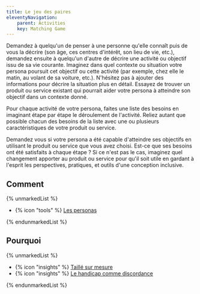 ```yaml
---
title: Le jeu des paires
eleventyNavigation:
    parent: Activities
    key: Matching Game
---
```


Demandez à quelqu'un de penser à une personne qu'elle connaît puis de vous la décrire (son âge, ces centres d'intérêt,
son lieu de vie, etc.), demandez ensuite à quelqu'un d'autre de décrire une activité ou objectif issu de sa vie
courante. Imaginez dans quel contexte ou situation votre persona poursuit cet objectif ou cette activité (par exemple,
chez elle le matin, au volant de sa voiture, etc.).  N'hésitez pas à ajouter des informations pour décrire la situation
plus en détail. Essayez de trouver un produit ou service existant qui pourrait aider votre persona à atteindre son
objectif dans un contexte donné.

Pour chaque activité de votre persona, faites une liste des besoins en imaginant étape par étape le déroulement de
l'activité. Reliez autant que possible chacun des besoins de la liste avec une ou plusieurs caractéristiques de votre
produit ou service.

Demandez vous si votre persona a été capable d'atteindre ses objectifs en utilisant le produit ou service que vous avez
choisi. Est-ce que ses besoins ont été satisfaits à chaque étape ? Si ce n'est pas le cas, imaginez quel changement
apporter au produit ou service pour qu'il soit utile en gardant à l'esprit les perspectives, pratiques, et outils d'une
conception inclusive.

## Comment

{% unmarkedList %}

* {% icon "tools" %} [Les personas](../../outils/les-personas/)

{% endunmarkedList %}

## Pourquoi

{% unmarkedList %}

* {% icon "insights" %} [Taillé sur mesure](../../perspectives/taille-sur-mesure/)
* {% icon "insights" %} [Le handicap comme discordance](../../perspectives/le-handicap-comme-discordance/)

{% endunmarkedList %}
